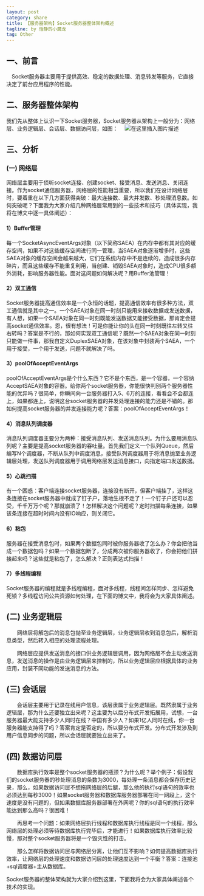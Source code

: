 ```yaml
---
layout: post
category: share
title: 【服务器架构】Socket服务器整体架构概述
tagline: by 恬静的小魔龙
tag: Other
---
```


## 一、前言
　Socket服务器主要用于提供高效、稳定的数据处理、消息转发等服务，它直接决定了前台应用程序的性能。

## 二、服务器整体架构
我们先从整体上认识一下Socket服务器，Socket服务器从架构上一般分为：网络层、业务逻辑层、会话层、数据访问层，如图：
　![在这里插入图片描述](https://pic002.cnblogs.com/images/2010/154738/2010110315395615.jpg)
## 三、分析
### (一) 网络层

网络层主要用于侦听socket连接、创建socket、接受消息、发送消息、关闭连接。作为socket通信服务器，网络层的性能相当重要，所以我们在设计网络层时，要着重在以下几方面获得突破：最大连接数、最大并发数、秒处理消息数。如何突破呢？下面我为大家介绍几种网络层常用到的一些技术和技巧（具体实现，我将在博文中逐一具体阐述）：

#### 1）Buffer管理

每一个SocketAsyncEventArgs对象（以下简称SAEA）在内存中都有其对应的缓存空间，如果不对这些缓存空间进行同一管理，当SAEA对象逐渐增多时，这些SAEA对象的缓存空间会越来越大，它们在系统内存中不是连续的，造成很多内存碎片，而且这些缓存不能重复利用，当创建、销毁SAEA对象时，造成CPU很多额外消耗，影响服务器性能。面对这问题如何解决呢？用Buffer池管理！

#### 2）双工通信

Socket服务器提高通信效率是一个永恒的话题，提高通信效率有很多种方法，双工通信就是其中之一。一个SAEA对象在同一时刻只能用来接收数据或发送数据，有人想，如果一个SAEA对象在同一时刻既能发送数据又能接受数据，那肯定会提高socket通信效率。恩，很有想法！可是你能让你的头在同一时刻既往左转又往右转吗？答案是不行的，那如何实现双工通信呢？既然一个SAEA对象在同一时刻只能做一件事，那我自定义DuplexSAEA对象，在该对象中封装两个SAEA，一个用于接受，一个用于发送，问题不就解决了吗。

#### 3）poolOfAcceptEventArgs

poolOfAcceptEventArgs是个什么东西？它不是个东西，是一个容器，一个容纳AcceptSAEA对象的容器。给你两个socket服务器，你能很快判别两个服务器性能的优异吗？很简单，你瞬间向一台服务器打入5、6万的连接，看看会不会都连上，如果都连上，说明这台socket服务器的并发处理连接的能力还是不错的。那如何提高socket服务器的并发连接能力呢？答案：poolOfAcceptEventArgs！

#### 4）消息队列调度器

消息队列调度器主要分为两种：接受消息队列、发送消息队列。为什么要用消息队列呢？主要是提高socket服务器的吞吐量。首先我们定义一个队列Queue，然后编写N个调度器，不断从队列中调度消息，接受队列调度器用于将消息抛至业务逻辑层处理，发送队列调度器用于调用网络层发送消息接口，向指定端口发送数据。

#### 5）心跳扫描

有一个困惑：客户端连接socket服务器，连接没有断开，但客户端挂了，这样这条连接在socket服务器中就成了钉子户，落地生根不走了！一个钉子户还可以忍受，千千万万个呢？那就崩溃了！怎样解决这个问题呢？定时扫描每条连接，如果该条连接在超时时间内没有IO响应，则关闭它。

#### 6）粘包

服务器在接受消息包时，如果两个数据包同时被你服务器收了怎么办？你会把他当成一个数据包吗？如果一个数据包断了，分成两次被你服务器收了，你会把他们拼接起来吗？这些就是粘包了，怎么解决？正则表达式扫描！

#### 7）多线程编程

 Socket服务器的编程就是多线程编程，面对多线程，线程间怎样同步、怎样避免死锁？多线程访问公共资源如何处理，在下面的博文中，我将会为大家具体阐述。

## (二) 业务逻辑层

　　网络层将解包后的消息包抛至业务逻辑层，业务逻辑层收到消息包后，解析消息类型，然后转入相应的处理流程处理。

　　网络层应提供发送消息的接口供业务逻辑层调用，因为网络层不会主动发送消息，发送消息的操作是由业务逻辑层来控制的，所以业务逻辑层应根据具体的业务应用，封装不同功能的发送消息的方法。

## (三) 会话层

　　会话层主要用于记录在线用户信息，该层隶属于业务逻辑层。既然隶属于业务逻辑层，那为什么还要独立出来呢？这主要为以后分布式开发拓展用，试想，一台服务器最大能支持多少人同时在线？中国有多少人？如果1亿人同时在线，你一台服务器能支持得了吗？答案肯定是否定的，所以要分布式开发。分布式开发涉及到用户信息同步的问题，所以会话层就要独立出来了。

## (四) 数据访问层

　　数据库执行效率是整个socket服务器的瓶颈？为什么呢？举个例子：假设我们的socket服务器的秒处理消息的条数为3000，每处理一条消息都会保存历史记录，那么，如果数据访问层不想拖网络层的后腿，那么他的执行sql语句的效率也必须达到每秒3000！如果socket服务器和数据库服务器部署在同一网段上，这个速度是没有问题的，但如果数据库服务器部署在外网呢？你的sql语句的执行效率能达到那么高吗？很困难！

　　再思考一个问题：如果网络层执行线程和数据库执行线程是同一个线程，那么网络层的处理必须等待数据库执行完毕后，才能进行！如果数据库执行效率比较慢，那对整个socket服务器将是一个毁灭性的打击。

　　那么怎样将数据访问层与网络层分离，让他们互不影响？如何提高数据库执行效率，让网络层的处理速度和数据访问层的处理速度达到一个平衡？答案：连接池+sql调度器+主从数据库。

Socket服务器的整体架构就为大家介绍到这里，下面我将会为大家具体阐述各个技术的实现。
　
